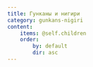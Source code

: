 ```yaml
---
title: Гунканы и нигири
category: gunkans-nigiri
content:
    items: @self.children
    order:
        by: default
        dir: asc
---
```


